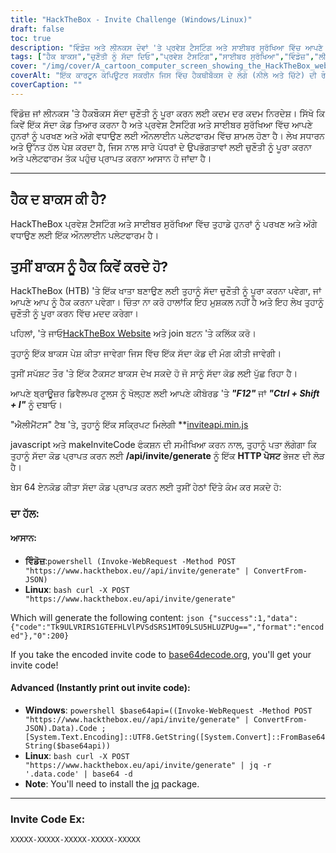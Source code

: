 ```yaml
---
title: "HackTheBox - Invite Challenge (Windows/Linux)"
draft: false
toc: true
description: "ਵਿੰਡੋਜ਼ ਅਤੇ ਲੀਨਕਸ ਦੋਵਾਂ 'ਤੇ ਪ੍ਰਵੇਸ਼ ਟੈਸਟਿੰਗ ਅਤੇ ਸਾਈਬਰ ਸੁਰੱਖਿਆ ਵਿੱਚ ਆਪਣੇ ਹੁਨਰਾਂ ਨੂੰ ਪਰਖਣ ਅਤੇ ਅੱਗੇ ਵਧਾਉਣ ਲਈ ਇੱਕ ਸੱਦਾ ਕੋਡ ਕਿਵੇਂ ਤਿਆਰ ਕਰਨਾ ਹੈ ਅਤੇ HackTheBox ਔਨਲਾਈਨ ਪਲੇਟਫਾਰਮ ਵਿੱਚ ਸ਼ਾਮਲ ਹੋਣਾ ਸਿੱਖੋ।"
tags: ["ਹੈਕ ਬਾਕਸ","ਚੁਣੌਤੀ ਨੂੰ ਸੱਦਾ ਦਿਓ","ਪ੍ਰਵੇਸ਼ ਟੈਸਟਿੰਗ","ਸਾਈਬਰ ਸੁਰੱਖਿਆ","ਵਿੰਡੋਜ਼","ਲੀਨਕਸ","ਆਨਲਾਈਨ ਪਲੇਟਫਾਰਮ","HTTP ਪੋਸਟ","ਸੱਦਾ ਕੋਡ","ਬੇਸ 64 ਏਨਕੋਡਡ","ਪਾਵਰਸ਼ੈਲ","ਲੀਨਕਸ ਬੈਸ਼","ਬੇਸ 64 ਡੀਕੋਡ","ਇਨਵਾਈਟ ਕੋਡ ਜਨਰੇਸ਼ਨ","ਪ੍ਰੋਗਰਾਮਿੰਗ","ਵੈੱਬ ਵਿਕਾਸ","ਤਕਨਾਲੋਜੀ","ਆਈਟੀ ਸੁਰੱਖਿਆ","IT ਸਿਖਲਾਈ"]
cover: "/img/cover/A_cartoon_computer_screen_showing_the_HackTheBox_website.png"
coverAlt: "ਇੱਕ ਕਾਰਟੂਨ ਕੰਪਿਊਟਰ ਸਕਰੀਨ ਜਿਸ ਵਿੱਚ ਹੈਕਥੀਬੌਕਸ ਦੇ ਲੋਗੋ (ਨੀਲੇ ਅਤੇ ਚਿੱਟੇ) ਦੀ ਰੰਗ ਸਕੀਮ ਵਿੱਚ ਇੱਕ ਸ਼ਹਿਰ ਦੇ ਬੈਕਗ੍ਰਾਉਂਡ ਦੇ ਨਾਲ, ਇੱਕ ਟਰਾਫੀ ਜਾਂ ਮੈਡਲ ਨੂੰ ਦਰਸਾਉਂਦੇ ਹੋਏ, ਇੱਕ ਵਾਲਟ ਦੇ ਦਰਵਾਜ਼ੇ ਨਾਲ ਇੱਕ ਚਾਬੀ ਨਾਲ ਅਨਲੌਕ ਕੀਤਾ ਜਾ ਰਿਹਾ ਹੈ, ਹੈਕTheBox ਵੈਬਸਾਈਟ ਦਿਖਾਉਂਦੀ ਹੈ।"
coverCaption: ""
---
```

 ਵਿੰਡੋਜ਼ ਜਾਂ ਲੀਨਕਸ 'ਤੇ ਹੈਕਬੌਕਸ ਸੱਦਾ ਚੁਣੌਤੀ ਨੂੰ ਪੂਰਾ ਕਰਨ ਲਈ ਕਦਮ ਦਰ ਕਦਮ ਨਿਰਦੇਸ਼। ਸਿੱਖੋ ਕਿ ਕਿਵੇਂ ਇੱਕ ਸੱਦਾ ਕੋਡ ਤਿਆਰ ਕਰਨਾ ਹੈ ਅਤੇ ਪ੍ਰਵੇਸ਼ ਟੈਸਟਿੰਗ ਅਤੇ ਸਾਈਬਰ ਸੁਰੱਖਿਆ ਵਿੱਚ ਆਪਣੇ ਹੁਨਰਾਂ ਨੂੰ ਪਰਖਣ ਅਤੇ ਅੱਗੇ ਵਧਾਉਣ ਲਈ ਔਨਲਾਈਨ ਪਲੇਟਫਾਰਮ ਵਿੱਚ ਸ਼ਾਮਲ ਹੋਣਾ ਹੈ। ਲੇਖ ਸਧਾਰਨ ਅਤੇ ਉੱਨਤ ਹੱਲ ਪੇਸ਼ ਕਰਦਾ ਹੈ, ਜਿਸ ਨਾਲ ਸਾਰੇ ਪੱਧਰਾਂ ਦੇ ਉਪਭੋਗਤਾਵਾਂ ਲਈ ਚੁਣੌਤੀ ਨੂੰ ਪੂਰਾ ਕਰਨਾ ਅਤੇ ਪਲੇਟਫਾਰਮ ਤੱਕ ਪਹੁੰਚ ਪ੍ਰਾਪਤ ਕਰਨਾ ਆਸਾਨ ਹੋ ਜਾਂਦਾ ਹੈ।

______

## ਹੈਕ ਦ ਬਾਕਸ ਕੀ ਹੈ?

HackTheBox ਪ੍ਰਵੇਸ਼ ਟੈਸਟਿੰਗ ਅਤੇ ਸਾਈਬਰ ਸੁਰੱਖਿਆ ਵਿੱਚ ਤੁਹਾਡੇ ਹੁਨਰਾਂ ਨੂੰ ਪਰਖਣ ਅਤੇ ਅੱਗੇ ਵਧਾਉਣ ਲਈ ਇੱਕ ਔਨਲਾਈਨ ਪਲੇਟਫਾਰਮ ਹੈ।

## ਤੁਸੀਂ ਬਾਕਸ ਨੂੰ ਹੈਕ ਕਿਵੇਂ ਕਰਦੇ ਹੋ?

HackTheBox (HTB) 'ਤੇ ਇੱਕ ਖਾਤਾ ਬਣਾਉਣ ਲਈ ਤੁਹਾਨੂੰ ਸੱਦਾ ਚੁਣੌਤੀ ਨੂੰ ਪੂਰਾ ਕਰਨਾ ਪਵੇਗਾ, ਜਾਂ ਆਪਣੇ ਆਪ ਨੂੰ ਹੈਕ ਕਰਨਾ ਪਵੇਗਾ। ਚਿੰਤਾ ਨਾ ਕਰੋ ਹਾਲਾਂਕਿ ਇਹ ਮੁਸ਼ਕਲ ਨਹੀਂ ਹੈ ਅਤੇ ਇਹ ਲੇਖ ਤੁਹਾਨੂੰ ਚੁਣੌਤੀ ਨੂੰ ਪੂਰਾ ਕਰਨ ਵਿੱਚ ਮਦਦ ਕਰੇਗਾ।

ਪਹਿਲਾਂ, 'ਤੇ ਜਾਓ[HackTheBox Website](https://hackthebox.eu) ਅਤੇ join ਬਟਨ 'ਤੇ ਕਲਿੱਕ ਕਰੋ।

ਤੁਹਾਨੂੰ ਇੱਕ ਬਾਕਸ ਪੇਸ਼ ਕੀਤਾ ਜਾਵੇਗਾ ਜਿਸ ਵਿੱਚ ਇੱਕ ਸੱਦਾ ਕੋਡ ਦੀ ਮੰਗ ਕੀਤੀ ਜਾਵੇਗੀ।

ਤੁਸੀਂ ਸਪੱਸ਼ਟ ਤੌਰ 'ਤੇ ਇੱਕ ਟੈਕਸਟ ਬਾਕਸ ਦੇਖ ਸਕਦੇ ਹੋ ਜੋ ਸਾਨੂੰ ਸੱਦਾ ਕੋਡ ਲਈ ਪੁੱਛ ਰਿਹਾ ਹੈ।

ਆਪਣੇ ਬ੍ਰਾਊਜ਼ਰ ਡਿਵੈਲਪਰ ਟੂਲਸ ਨੂੰ ਖੋਲ੍ਹਣ ਲਈ ਆਪਣੇ ਕੀਬੋਰਡ 'ਤੇ ***"F12"*** ਜਾਂ ***"Ctrl + Shift + I"*** ਨੂੰ ਦਬਾਓ।

"ਐਲੀਮੈਂਟਸ" ਟੈਬ 'ਤੇ, ਤੁਹਾਨੂੰ ਇੱਕ ਸਕ੍ਰਿਪਟ ਮਿਲੇਗੀ **[inviteapi.min.js](https://www.hackthebox.eu/js/inviteapi.min.js)

javascript ਅਤੇ makeInviteCode ਫੰਕਸ਼ਨ ਦੀ ਸਮੀਖਿਆ ਕਰਨ ਨਾਲ, ਤੁਹਾਨੂੰ ਪਤਾ ਲੱਗੇਗਾ ਕਿ ਤੁਹਾਨੂੰ ਸੱਦਾ ਕੋਡ ਪ੍ਰਾਪਤ ਕਰਨ ਲਈ **/api/invite/generate** ਨੂੰ ਇੱਕ **HTTP ਪੋਸਟ** ਭੇਜਣ ਦੀ ਲੋੜ ਹੈ।

ਬੇਸ 64 ਏਨਕੋਡ ਕੀਤਾ ਸੱਦਾ ਕੋਡ ਪ੍ਰਾਪਤ ਕਰਨ ਲਈ ਤੁਸੀਂ ਹੇਠਾਂ ਦਿੱਤੇ ਕੰਮ ਕਰ ਸਕਦੇ ਹੋ:

### ਦਾ ਹੱਲ:

#### ਆਸਾਨ:
- **ਵਿੰਡੋਜ਼**:```powershell (Invoke-WebRequest -Method POST "https://www.hackthebox.eu//api/invite/generate" | ConvertFrom-JSON) ```
- **Linux**: ```bash curl -X POST "https://www.hackthebox.eu/api/invite/generate" ```

Which will generate the following content: ```json {"success":1,"data":{"code":"Tk9ULVRIRS1GTEFHLVlPVSdSRS1MT09LSU5HLUZPUg==","format":"encoded"},"0":200} ```

If you take the encoded invite code to [base64decode.org](https://www.base64decode.org/), you'll get your invite code!

#### Advanced (Instantly print out invite code):
 - **Windows**: ```powershell $base64api=((Invoke-WebRequest -Method POST "https://www.hackthebox.eu//api/invite/generate" | ConvertFrom-JSON).Data).Code ; [System.Text.Encoding]::UTF8.GetString([System.Convert]::FromBase64String($base64api)) ```
- **Linux**: ```bash curl -X POST "https://www.hackthebox.eu/api/invite/generate" | jq -r '.data.code' | base64 -d ```
 - **Note**: You'll need to install the [jq](https://stedolan.github.io/jq/download/) package.

______

### Invite Code Ex:
```XXXXX-XXXXX-XXXXX-XXXXX-XXXXX```


